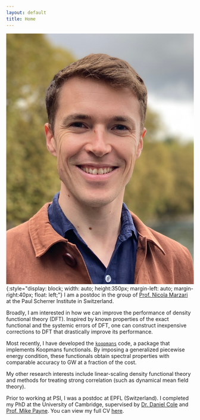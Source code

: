 ```yaml
---
layout: default 
title: Home
---
```


![face](./assets/el_mugshot.jpg){:style="display: block; width: auto; height:350px; margin-left: auto; margin-right:40px; float: left;"}
I am a postdoc in the group of [Prof. Nicola Marzari](https://people.epfl.ch/nicola.marzari) at the Paul Scherrer Institute in Switzerland. 

Broadly, I am interested in how we can improve the performance of density functional theory (DFT). Inspired by known properties of the exact functional and the systemic errors of DFT, one can construct inexpensive corrections to DFT that drastically improve its performance.

Most recently, I have developed the [``koopmans``](https://github.com/epfl-theos/koopmans) code, a package that implements Koopmans functionals. By imposing a generalized piecewise energy condition, these functionals obtain spectral properties with comparable accuracy to GW at a fraction of the cost.

My other research interests include linear-scaling density functional theory and methods for treating strong correlation (such as dynamical mean field theory).

Prior to working at PSI, I was a postdoc at EPFL (Switzerland). I completed my PhD at the University of Cambridge, supervised by [Dr. Daniel Cole](https://blogs.ncl.ac.uk/danielcole/) and [Prof. Mike Payne](http://www.tcm.phy.cam.ac.uk/profiles/mcp1/). You can view my full CV [here](./cv/cv.pdf).

